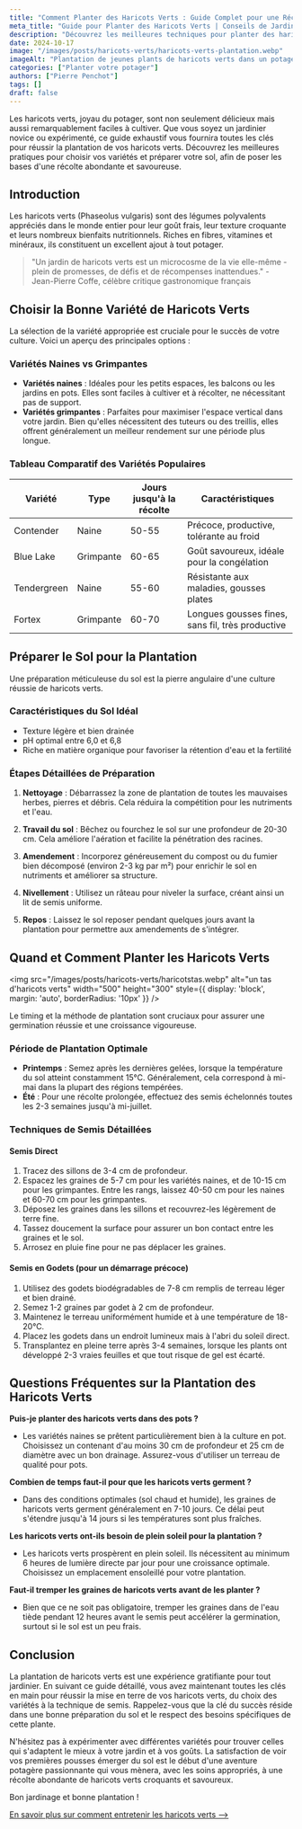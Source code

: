 ```yaml
---
title: "Comment Planter des Haricots Verts : Guide Complet pour une Récolte Abondante"
meta_title: "Guide pour Planter des Haricots Verts | Conseils de Jardinage"
description: "Découvrez les meilleures techniques pour planter des haricots verts. De la préparation du sol à la récolte, suivez nos conseils d'experts pour un potager productif."
date: 2024-10-17
image: "/images/posts/haricots-verts/haricots-verts-plantation.webp"
imageAlt: "Plantation de jeunes plants de haricots verts dans un potager ensoleillé"
categories: ["Planter votre potager"]
authors: ["Pierre Penchot"]
tags: []
draft: false
---
```



Les haricots verts, joyau du potager, sont non seulement délicieux mais aussi remarquablement faciles à cultiver. Que vous soyez un jardinier novice ou expérimenté, ce guide exhaustif vous fournira toutes les clés pour réussir la plantation de vos haricots verts. Découvrez les meilleures pratiques pour choisir vos variétés et préparer votre sol, afin de poser les bases d'une récolte abondante et savoureuse.


## Introduction

Les haricots verts (Phaseolus vulgaris) sont des légumes polyvalents appréciés dans le monde entier pour leur goût frais, leur texture croquante et leurs nombreux bienfaits nutritionnels. Riches en fibres, vitamines et minéraux, ils constituent un excellent ajout à tout potager.

> "Un jardin de haricots verts est un microcosme de la vie elle-même - plein de promesses, de défis et de récompenses inattendues." - Jean-Pierre Coffe, célèbre critique gastronomique français

## Choisir la Bonne Variété de Haricots Verts

La sélection de la variété appropriée est cruciale pour le succès de votre culture. Voici un aperçu des principales options :

### Variétés Naines vs Grimpantes

- **Variétés naines** : Idéales pour les petits espaces, les balcons ou les jardins en pots. Elles sont faciles à cultiver et à récolter, ne nécessitant pas de support.
- **Variétés grimpantes** : Parfaites pour maximiser l'espace vertical dans votre jardin. Bien qu'elles nécessitent des tuteurs ou des treillis, elles offrent généralement un meilleur rendement sur une période plus longue.

### Tableau Comparatif des Variétés Populaires

| Variété     | Type      | Jours jusqu'à la récolte | Caractéristiques                                |
|-------------|-----------|--------------------------|--------------------------------------------------|
| Contender   | Naine     | 50-55                    | Précoce, productive, tolérante au froid          |
| Blue Lake   | Grimpante | 60-65                    | Goût savoureux, idéale pour la congélation       |
| Tendergreen | Naine     | 55-60                    | Résistante aux maladies, gousses plates          |
| Fortex      | Grimpante | 60-70                    | Longues gousses fines, sans fil, très productive |

## Préparer le Sol pour la Plantation

Une préparation méticuleuse du sol est la pierre angulaire d'une culture réussie de haricots verts.

### Caractéristiques du Sol Idéal

- Texture légère et bien drainée
- pH optimal entre 6,0 et 6,8
- Riche en matière organique pour favoriser la rétention d'eau et la fertilité

### Étapes Détaillées de Préparation

1. **Nettoyage** : Débarrassez la zone de plantation de toutes les mauvaises herbes, pierres et débris. Cela réduira la compétition pour les nutriments et l'eau.

2. **Travail du sol** : Bêchez ou fourchez le sol sur une profondeur de 20-30 cm. Cela améliore l'aération et facilite la pénétration des racines.

3. **Amendement** : Incorporez généreusement du compost ou du fumier bien décomposé (environ 2-3 kg par m²) pour enrichir le sol en nutriments et améliorer sa structure.

4. **Nivellement** : Utilisez un râteau pour niveler la surface, créant ainsi un lit de semis uniforme.

5. **Repos** : Laissez le sol reposer pendant quelques jours avant la plantation pour permettre aux amendements de s'intégrer.

## Quand et Comment Planter les Haricots Verts

<img src="/images/posts/haricots-verts/haricotstas.webp" alt="un tas d'haricots verts" width="500" height="300" style={{ display: 'block', margin: 'auto', borderRadius: '10px' }} />


Le timing et la méthode de plantation sont cruciaux pour assurer une germination réussie et une croissance vigoureuse.

### Période de Plantation Optimale

- **Printemps** : Semez après les dernières gelées, lorsque la température du sol atteint constamment 15°C. Généralement, cela correspond à mi-mai dans la plupart des régions tempérées.
- **Été** : Pour une récolte prolongée, effectuez des semis échelonnés toutes les 2-3 semaines jusqu'à mi-juillet.

### Techniques de Semis Détaillées

#### Semis Direct

1. Tracez des sillons de 3-4 cm de profondeur.
2. Espacez les graines de 5-7 cm pour les variétés naines, et de 10-15 cm pour les grimpantes. Entre les rangs, laissez 40-50 cm pour les naines et 60-70 cm pour les grimpantes.
3. Déposez les graines dans les sillons et recouvrez-les légèrement de terre fine.
4. Tassez doucement la surface pour assurer un bon contact entre les graines et le sol.
5. Arrosez en pluie fine pour ne pas déplacer les graines.

#### Semis en Godets (pour un démarrage précoce)

1. Utilisez des godets biodégradables de 7-8 cm remplis de terreau léger et bien drainé.
2. Semez 1-2 graines par godet à 2 cm de profondeur.
3. Maintenez le terreau uniformément humide et à une température de 18-20°C.
4. Placez les godets dans un endroit lumineux mais à l'abri du soleil direct.
5. Transplantez en pleine terre après 3-4 semaines, lorsque les plants ont développé 2-3 vraies feuilles et que tout risque de gel est écarté.

## Questions Fréquentes sur la Plantation des Haricots Verts

**Puis-je planter des haricots verts dans des pots ?**
- Les variétés naines se prêtent particulièrement bien à la culture en pot. Choisissez un contenant d'au moins 30 cm de profondeur et 25 cm de diamètre avec un bon drainage. Assurez-vous d'utiliser un terreau de qualité pour pots.

**Combien de temps faut-il pour que les haricots verts germent ?**
- Dans des conditions optimales (sol chaud et humide), les graines de haricots verts germent généralement en 7-10 jours. Ce délai peut s'étendre jusqu'à 14 jours si les températures sont plus fraîches.

**Les haricots verts ont-ils besoin de plein soleil pour la plantation ?**
- Les haricots verts prospèrent en plein soleil. Ils nécessitent au minimum 6 heures de lumière directe par jour pour une croissance optimale. Choisissez un emplacement ensoleillé pour votre plantation.

**Faut-il tremper les graines de haricots verts avant de les planter ?**
- Bien que ce ne soit pas obligatoire, tremper les graines dans de l'eau tiède pendant 12 heures avant le semis peut accélérer la germination, surtout si le sol est un peu frais.

## Conclusion

La plantation de haricots verts est une expérience gratifiante pour tout jardinier. En suivant ce guide détaillé, vous avez maintenant toutes les clés en main pour réussir la mise en terre de vos haricots verts, du choix des variétés à la technique de semis. Rappelez-vous que la clé du succès réside dans une bonne préparation du sol et le respect des besoins spécifiques de cette plante.

N'hésitez pas à expérimenter avec différentes variétés pour trouver celles qui s'adaptent le mieux à votre jardin et à vos goûts. La satisfaction de voir vos premières pousses émerger du sol est le début d'une aventure potagère passionnante qui vous mènera, avec les soins appropriés, à une récolte abondante de haricots verts croquants et savoureux.

Bon jardinage et bonne plantation !


[En savoir plus sur comment entretenir les haricots verts -->](entretien-plants-haricots-verts)